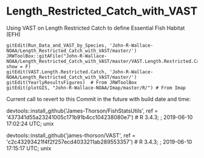 # Length_Restricted_Catch_with_VAST
Using VAST on Length Restricted Catch to define Essential Fish Habitat (EFH)

    gitEdit(Run_Data_and_VAST_by_Species, 'John-R-Wallace-NOAA/Length_Restricted_Catch_with_VAST/master/')
    JRWToolBox::gitAFile("John-R-Wallace-NOAA/Length_Restricted_Catch_with_VAST/master/VAST.Length.Restricted.Catch.R", show = F)
    gitEdit(VAST.Length.Restricted.Catch, 'John-R-Wallace-NOAA/Length_Restricted_Catch_with_VAST/master/')
    gitEdit(YearlyResultsFigures)  # From JRWToolBox
    gitEdit(plotGIS, "John-R-Wallace-NOAA/Imap/master/R/") # From Imap

Current call to revert to this Commit in the future with build date and time:

devtools::install_github('James-Thorson/FishStatsUtils', ref = '437341d55a23241005c171b91b4cc104238080e7')  # R 3.4.3; ; 2019-06-10 17:02:24 UTC; unix

devtools::install_github('james-thorson/VAST', ref = 'c2c43293421f4f2f257ecd4033211ab289553357')  # R 3.4.3; ; 2019-06-10 17:15:17 UTC; unix


